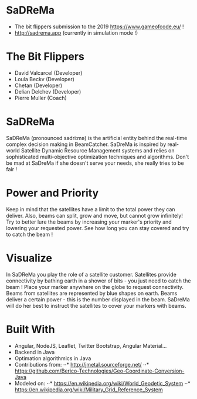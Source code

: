 # SaDReMa

* The bit flippers submission to the 2019 https://www.gameofcode.eu/ !
*  http://sadrema.app (currently in simulation mode !)

# The Bit Flippers

* David Valcarcel (Developer)
* Loula Beckv (Developer)
* Chetan  (Developer)
* Delian Delchev (Developer)
* Pierre Muller (Coach)

# SaDReMa

SaDReMa (pronounced sadriːmə) is the artificial entity behind the real-time complex decision making in BeamCatcher. SaDreMa is inspired by real-world Satellite Dynamic Resource Management systems and relies on sophisticated multi-objective optimization techniques and algorithms. Don't be mad at SaDreMa if she doesn't serve your needs, she really tries to be fair !

# Power and Priority

Keep in mind that the satellites have a limit to the total power they can deliver. Also, beams can split, grow and move, but cannot grow infinitely! Try to better lure the beams by increasing your marker's priority and lowering your requested power. See how long you can stay covered and try to catch the beam !

# Visualize

In SaDReMa you play the role of a satellite customer. Satellites provide connectivity by bathing earth in a shower of bits - you just need to catch the beam ! Place your marker anywhere on the globe to request connectivity. Beams from satellites are represented by blue shapes on earth. Beams deliver a certain power - this is the number displayed in the beam. SaDreMa will do her best to instruct the satellites to cover your markers with beams.

# Built With

* Angular, NodeJS, Leaflet, Twitter Bootstrap, Angular Material...
* Backend in Java
* Optimation algorithmics in Java
* Contributions from: 
⋅⋅* http://jmetal.sourceforge.net/
⋅⋅* https://github.com/Berico-Technologies/Geo-Coordinate-Conversion-Java
* Modeled on:
⋅⋅* https://en.wikipedia.org/wiki/World_Geodetic_System
⋅⋅* https://en.wikipedia.org/wiki/Military_Grid_Reference_System
